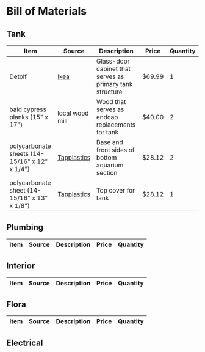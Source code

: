 # Bill of Materials

## Tank

Item | Source | Description | Price | Quantity
--- | --- | --- | --- | --- 
Detolf | [Ikea](http://www.ikea.com/us/en/catalog/products/10119206/]) | Glass-door cabinet that serves as primary tank structure | $69.99 | 1
bald cypress planks (15" x 17") | local wood mill | Wood that serves as endcap replacements for tank | $40.00 | 2
polycarbonate sheets (14-15/16" x 12" x 1/4") | [Tapplastics](http://www.tapplastics.com/product/plastics/cut_to_size_plastic/polycarbonate_sheets/516) | Base and front sides of bottom aquarium section | $28.12 | 2
polycarbonate sheet (14-15/16" x 13" x 1/8") | [Tapplastics](http://www.tapplastics.com/product/plastics/cut_to_size_plastic/polycarbonate_sheets/516) | Top cover for tank | $28.12 | 1

## Plumbing

Item | Source | Description | Price | Quantity
--- | --- | --- | --- | --- 


## Interior

Item | Source | Description | Price | Quantity
--- | --- | --- | --- | --- 


## Flora

Item | Source | Description | Price | Quantity
--- | --- | --- | --- | --- 


## Electrical
